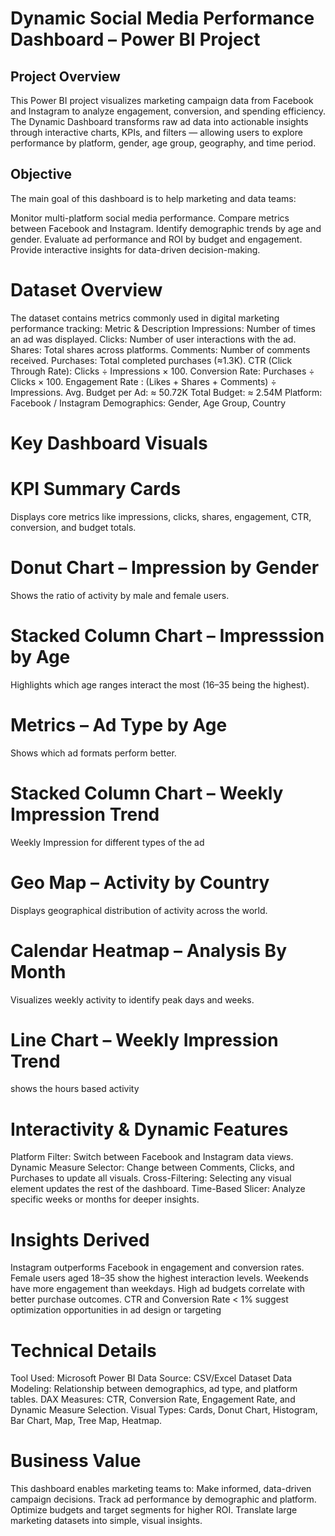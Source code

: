 # Dynamic Social Media Performance Dashboard – Power BI Project
## Project Overview
This Power BI project visualizes marketing campaign data from Facebook and Instagram to analyze engagement, conversion, and spending efficiency.
The Dynamic Dashboard transforms raw ad data into actionable insights through interactive charts, KPIs, and filters — allowing users to explore performance by platform, gender, age group, geography, and time period.

## Objective
The main goal of this dashboard is to help marketing and data teams:

Monitor multi-platform social media performance.
Compare metrics between Facebook and Instagram.
Identify demographic trends by age and gender.
Evaluate ad performance and ROI by budget and engagement.
Provide interactive insights for data-driven decision-making.

# Dataset Overview
The dataset contains metrics commonly used in digital marketing performance tracking:
Metric & Description
Impressions:	Number of times an ad was displayed.
Clicks:	Number of user interactions with the ad.
Shares:	Total shares across platforms.
Comments:	Number of comments received.
Purchases:	Total completed purchases (≈1.3K).
CTR (Click Through Rate):	Clicks ÷ Impressions × 100.
Conversion Rate:	Purchases ÷ Clicks × 100.
Engagement Rate	: (Likes + Shares + Comments) ÷ Impressions.
Avg. Budget per Ad:	≈ 50.72K
Total Budget:	≈ 2.54M
Platform:	Facebook / Instagram
Demographics:	Gender, Age Group, Country

# Key Dashboard Visuals
# KPI Summary Cards
Displays core metrics like impressions, clicks, shares, engagement, CTR, conversion, and budget totals.

# Donut Chart – Impression by Gender
Shows the ratio of activity by male and female users.

# Stacked Column Chart – Impresssion by Age 
Highlights which age ranges interact the most (16–35 being the highest).

# Metrics – Ad Type by Age
Shows which ad formats perform better.

# Stacked Column Chart – Weekly Impression Trend 
Weekly Impression for different types of the ad 

# Geo Map – Activity by Country
Displays geographical distribution of activity across the world.

# Calendar Heatmap – Analysis By Month 
Visualizes weekly activity to identify peak days and weeks.

# Line Chart – Weekly Impression Trend
shows the hours based activity

# Interactivity & Dynamic Features
Platform Filter: Switch between Facebook and Instagram data views.
Dynamic Measure Selector: Change between Comments, Clicks, and Purchases to update all visuals.
Cross-Filtering: Selecting any visual element updates the rest of the dashboard.
Time-Based Slicer: Analyze specific weeks or months for deeper insights.

# Insights Derived
Instagram outperforms Facebook in engagement and conversion rates.
Female users aged 18–35 show the highest interaction levels.
Weekends have more engagement than weekdays.
High ad budgets correlate with better purchase outcomes.
CTR and Conversion Rate < 1% suggest optimization opportunities in ad design or targeting

# Technical Details
Tool Used: Microsoft Power BI
Data Source: CSV/Excel Dataset
Data Modeling: Relationship between demographics, ad type, and platform tables.
DAX Measures: CTR, Conversion Rate, Engagement Rate, and Dynamic Measure Selection.
Visual Types: Cards, Donut Chart, Histogram, Bar Chart, Map, Tree Map, Heatmap.

# Business Value
This dashboard enables marketing teams to:
Make informed, data-driven campaign decisions.
Track ad performance by demographic and platform.
Optimize budgets and target segments for higher ROI.
Translate large marketing datasets into simple, visual insights.
